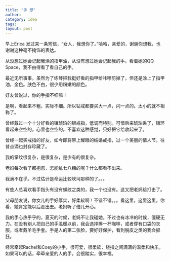 ```yaml
---
title: "手 想"
author:
category: idea
tags: 
layout: post
---
```

早上Erica 发过来一条短信，“女人，我想你了。”哈哈，亲爱的，谢谢你想我，也谢谢这种毫不掩饰的表达。

从没想过她会记起我涂的指甲油，从没有想过她会记起我的手。看着她的QQ Space，我不由得看了看自己的手。

最近无所事事，虽然为了练琴把我挺好看的指甲给咔嚓剪掉了，但还是涂上了指甲油，金色。肤色不白，很少用粉嫩的颜色。

好友曾说过，你的手指不细嘛！

是啊，看起来不粗，实际不细。所以钻戒都要买大一点，闪一点的。太小的就不相称了。

曾经戴过一个十分好看的镶琥珀的银戒指，低调而特别。可惜后来琥珀丢了，镶环看起来空空的，心里也空空的。不喜欢这种感觉，只好把它给收起来了。

曾经一起买戒指的好友，如今即将带上耀眼的结婚戒指，过一个美丽的情人节。往昔点滴也封存珍藏了。

我的掌纹很复杂，是很复杂，是少有的很复杂。

老妈每次看了都抱怨，怎能乱七八糟的呢？什么都看不出来。

我满不在乎。不过估计是命运比较坎坷那种的了。。。

有些人总喜欢看手指头有没有螺纹之类的，我一个也没有。这又把老妈给打击了。

父母朋友说，你女儿的手好厚实，好柔软啊！不错不错。。。看这里，这里这里，你看，她肯定能以后走出去。老妈听了倍儿开心。

我的手心热乎乎的，夏天的时候，老妈不让我碰她。不过也有冰冷的时候，僵硬无力。在没有别人把自己的手温暖以前，我会选择捧一杯咖啡，或者穿有口袋的衣服，或者戴羊毛手套。手是人的第二张脸，要好好保护，看到脱皮之类的我会抓狂。

经常牵起Rachel和Coey的小手，很可爱，很柔软，绕指之间满满的温柔和快乐。如果可以的话，牵牵亲爱的人的手，会很踏实，很幸福。


